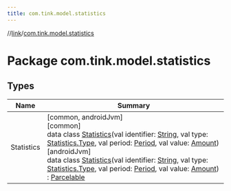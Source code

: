 ```yaml
---
title: com.tink.model.statistics
---
```

//[link](../../index.html)/[com.tink.model.statistics](index.html)



# Package com.tink.model.statistics



## Types


| Name | Summary |
|---|---|
| Statistics | [common, androidJvm]<br>[common]<br>data class [Statistics]([common]-statistics/index.html)(val identifier: [String](https://kotlinlang.org/api/latest/jvm/stdlib/kotlin/-string/index.html), val type: [Statistics.Type]([common]-statistics/-type/index.html), val period: [Period](../com.tink.model.time/[common]-period/index.html), val value: [Amount](../com.tink.model.misc/[common]-amount/index.html))<br>[androidJvm]<br>data class [Statistics]([android-jvm]-statistics/index.html)(val identifier: [String](https://kotlinlang.org/api/latest/jvm/stdlib/kotlin/-string/index.html), val type: [Statistics.Type]([android-jvm]-statistics/-type/index.html), val period: [Period](../com.tink.model.time/[android-jvm]-period/index.html), val value: [Amount](../com.tink.model.misc/[android-jvm]-amount/index.html)) : [Parcelable](https://developer.android.com/reference/kotlin/android/os/Parcelable.html) |

